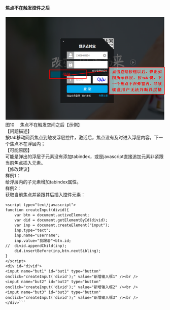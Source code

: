 #### 焦点不在触发控件之后
![](/10.png)<br/>
图10　 焦点不在触发空间之后【示例】<br/>
【问题描述】<br/>
按tab移动网页焦点到触发浮层控件，激活后，焦点没有及时进入浮层内容，下一个焦点不在浮层内；<br/>
【可能原因】<br/>
可能是弹出的浮层子元素没有添加tabindex，或是javascript直接追加元素非紧跟当前焦点插入元素。<br/>
【修改建议】<br/>
样例1：<br/>
给浮层内的子元素增加tabindex属性。<br/>
样例2：<br/>
获取当前焦点并紧跟其后插入控件元素：
```
<script type="text/javascript">
function createInput(divid){
	var btn = document.activeElement;
	var did = document.getElementById(divid);
	var inp = document.createElement("input");
	inp.type="text";
	inp.name="username";
	inp.value="我跟着"+btn.id;
//	divid.appendChild(inp);
	did.insertBefore(inp,btn.nextSibling);
}
</script>
<div id="divid">
<input name="but1" id="but1" type="button" 
onclick="createInput('divid');" value="新增输入框1" /><br />
<input name="but2" id="but2" type="button" 
onclick="createInput('divid');" value="新增输入框2" /><br />
<input name="but3" id="but3" type="button" 
onclick="createInput('divid');" value="新增输入框3" /><br />
</div>```

